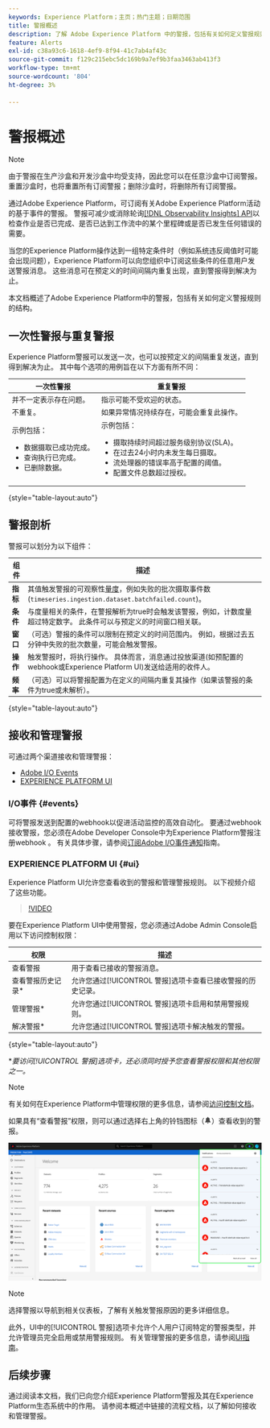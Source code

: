 ```yaml
---
keywords: Experience Platform；主页；热门主题；日期范围
title: 警报概述
description: 了解 Adobe Experience Platform 中的警报，包括有关如何定义警报规则的结构。
feature: Alerts
exl-id: c38a93c6-1618-4ef9-8f94-41c7ab4af43c
source-git-commit: f129c215ebc5dc169b9a7ef9b3faa3463ab413f3
workflow-type: tm+mt
source-wordcount: '804'
ht-degree: 3%

---
```


# 警报概述

>[!NOTE]
>
>由于警报在生产沙盒和开发沙盒中均受支持，因此您可以在任意沙盒中订阅警报。 重置沙盒时，也将重置所有订阅警报；删除沙盒时，将删除所有订阅警报。

通过Adobe Experience Platform，可订阅有关Adobe Experience Platform活动的基于事件的警报。 警报可减少或消除轮询[[!DNL Observability Insights] API](../api/overview.md)以检查作业是否已完成、是否已达到工作流中的某个里程碑或是否已发生任何错误的需要。

当您的Experience Platform操作达到一组特定条件时（例如系统违反阈值时可能会出现问题），Experience Platform可以向您组织中订阅这些条件的任意用户发送警报消息。 这些消息可在预定义的时间间隔内重复出现，直到警报得到解决为止。

本文档概述了Adobe Experience Platform中的警报，包括有关如何定义警报规则的结构。

## 一次性警报与重复警报

Experience Platform警报可以发送一次，也可以按预定义的间隔重复发送，直到得到解决为止。 其中每个选项的用例旨在以下方面有所不同：

| 一次性警报 | 重复警报 |
| --- | --- |
| 并不一定表示存在问题。 | 指示可能不受欢迎的状态。 |
| 不重复。 | 如果异常情况持续存在，可能会重复此操作。 |
| 示例包括：<ul><li>数据摄取已成功完成。</li><li>查询执行已完成。</li><li>已删除数据。</li></ul> | 示例包括：<ul><li>摄取持续时间超过服务级别协议(SLA)。</li><li>在过去24小时内未发生每日摄取。</li><li>流处理器的错误率高于配置的阈值。</li><li>配置文件总数超过授权。</li></ul> |

{style="table-layout:auto"}

## 警报剖析

警报可以划分为以下组件：

| 组件 | 描述 |
| --- | --- |
| **指标** | 其值触发警报的可观察性[量度](../api/metrics.md#available-metrics)，例如失败的批次摄取事件数(`timeseries.ingestion.dataset.batchfailed.count`)。 |
| **条件** | 与度量相关的条件，在警报解析为true时会触发该警报，例如，计数度量超过特定数字。 此条件可以与预定义的时间窗口相关联。 |
| **窗口** | （可选）警报的条件可以限制在预定义的时间范围内。 例如，根据过去五分钟中失败的批次数量，可能会触发警报。 |
| **操作** | 触发警报时，将执行操作。 具体而言，消息通过投放渠道(如预配置的webhook或Experience Platform UI)发送给适用的收件人。 |
| **频率** | （可选）可以将警报配置为在定义的间隔内重复其操作（如果该警报的条件为true或未解析）。 |

{style="table-layout:auto"}

## 接收和管理警报

可通过两个渠道接收和管理警报：

* [Adobe I/O Events](#events)
* [EXPERIENCE PLATFORM UI](#ui)

### I/O事件 {#events}

可将警报发送到配置的webhook以促进活动监控的高效自动化。 要通过webhook接收警报，您必须在Adobe Developer Console中为Experience Platform警报注册webhook 。 有关具体步骤，请参阅[订阅Adobe I/O事件通知](./subscribe.md)指南。

### EXPERIENCE PLATFORM UI {#ui}

Experience Platform UI允许您查看收到的警报和管理警报规则。 以下视频介绍了这些功能。

>[!VIDEO](https://video.tv.adobe.com/v/3423917?quality=12&learn=on&captions=chi_hans)

要在Experience Platform UI中使用警报，您必须通过Adobe Admin Console启用以下访问控制权限：

| 权限 | 描述 |
| --- | --- |
| 查看警报 | 用于查看已接收的警报消息。 |
| 查看警报历史记录* | 允许您通过[!UICONTROL 警报]选项卡查看已接收警报的历史记录。 |
| 管理警报* | 允许您通过[!UICONTROL 警报]选项卡启用和禁用警报规则。 |
| 解决警报* | 允许您通过[!UICONTROL 警报]选项卡解决触发的警报。 |

{style="table-layout:auto"}

**要访问[!UICONTROL 警报]选项卡，还必须同时授予您查看警报权限和其他权限之一。*

>[!NOTE]
>
>有关如何在Experience Platform中管理权限的更多信息，请参阅[访问控制文档](../../access-control/ui/overview.md)。

如果具有“查看警报”权限，则可以通过选择右上角的铃铛图标（![铃铛图标](/help/images/icons/bell.png)）查看收到的警报。

![](../images/alerts/overview/ui.png)

>[!NOTE]
>
> 选择警报以导航到相关仪表板，了解有关触发警报原因的更多详细信息。

此外，UI中的[!UICONTROL 警报]选项卡允许个人用户订阅特定的警报类型，并允许管理员完全启用或禁用警报规则。 有关管理警报的更多信息，请参阅[UI指南](./ui.md)。

## 后续步骤

通过阅读本文档，我们已向您介绍Experience Platform警报及其在Experience Platform生态系统中的作用。 请参阅本概述中链接的流程文档，以了解如何接收和管理警报。

